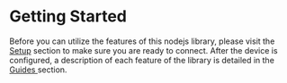# Getting Started

Before you can utilize the features of this nodejs library, please visit the [Setup](setup/device-setup.md) section to make sure you are ready to connect.  After the device is configured, a description of each feature of the library is detailed in the [Guides ](guides-1/status-information.md)section.

